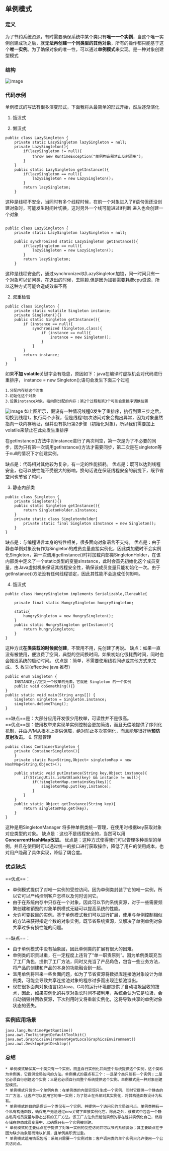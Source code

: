 ## 单例模式
### 定义
为了节约系统资源，有时需要确保系统中某个类只有**唯一一个实例**，当这个唯一实例创建成功之后，就**无法再创建一个同类型的其他对象**，所有的操作都只能基于这个**唯一实例**。为了确保对象的唯一性，可以通过**单例模式**来实现。是一种对象创建型模式
### 结构
![image](./assets/7017386-50dc7ba0e974cffe.png)

### 代码示例

单例模式的写法有很多演变形式，下面我将从最简单的形式开始，然后逐渐演化

1. 饿汉式

   

1. 懒汉式

```
public class LazySingleton {
    private static LazySingleton lazySingleton = null;
    private LazySingleton(){
        if(lazySingleton != null){
            throw new RuntimeException("单例构造器禁止反射调用");
        }
    }
    public static LazySingleton getInstance(){
        if(lazySingleton == null){
            lazySingleton = new LazySingleton();
        }
        return lazySingleton;
    }
```
这种是线程不安全，当同时有多个线程时候，在前一个对象进入了if语句但还没创建对象时，可能发生时间片切换，这时另外一个线可能进过if判断 进入也会创建一个对象
```

public class LazySingleton {
    private static LazySingleton lazySingleton = null;
   
    public synchronized static LazySingleton getInstance(){
        if(lazySingleton == null){
            lazySingleton = new LazySingleton();
        }
        return lazySingleton;
    }
```
这种是线程安全的，通过synchronized对LazySingleton加锁，同一时间只有一个对象可以访问类，在退出的时候，去除锁.但是因为加锁需要耗费cpu资源，所以这种方式可能会造成效率不高

2. 双重检验


```
public class Singleton {
    private static volatile Singleton instance;
    private Singleton(){}
    public static Singleton getInstance(){
        if (instance == null){
            synchronized (Singleton.class){
                if (instance == null){
                    instance = new Singleton();
                }
            }
        }
        return instance;
    }
}
```
如果**不加 volatile**关键字会有隐患，原因如下：java在编译时虚拟机会对代码进行重排序， instance = new Singleton();语句会发生下面三个过程

```
1.分配内存给这个对象
2.初始化这个对象
3.设置instance对象，指向刚分配的内存；第2个过程和第3个可能会重排序调换位置
```

![image](./assets/1595145575.png)
如上图所示，假设有一种情况线程0发生了重排序，执行到第三步之后，切换到线程1，执行两个步骤，但是线程1初次访问对象会抛出异常，因为对象虽然指向一块内存地址，但并没有执行第2步骤（初始化对象)，所以我们需要加上volatile来禁止在此处发生重排序  


在getInstance()方法中对instance进行了两次判空，第一次是为了不必要的同步，因为只有第一次调用getInstance()方法才需要同步，第二次是在singleton等于null的情况下才创建实例。

缺点是：代码相对其他较为复杂，有一定的性能损耗。
优点是：既可以达到线程安全，也可以使性能不受很大的影响，换句话说在保证线程安全的前提下，既节省空间也节省了时间。

3. 静态内部类
```
public class Singleton {
    private Singleton(){}
    public static Singleton getInstance(){
        return SingletonHolder.sInstance;
    }
    private static class SingletonHolder{
        private static final Singleton sInstance = new Singleton();
    }
}
```
缺点是：与编程语言本身的特性相关，很多面向对象语言不支持。
优点是：由于静态单例对象没有作为Singleton的成员变量直接实例化，因此类加载时不会实例化Singleton，第一次调用getInstance()时将加载内部类SingletonHolder，在该内部类中定义了一个static类型的变量sInstance，此时会首先初始化这个成员变量，由Java虚拟机来保证其线程安全性，确保该成员变量只能初始化一次。由于getInstance()方法没有任何线程锁定，因此其性能不会造成任何影响。

4. 饿汉式

```
public class HungrySingleton implements Serializable,Cloneable{

    private final static HungrySingleton hungrySingleton;

    static{
        hungrySingleton = new HungrySingleton();
    }
    public static HungrySingleton getInstance(){
        return hungrySingleton;
    }
}
```
这种方式**在类装载的时候就创建**，不管用不用，先创建了再说。
缺点：如果一直没有被使用，便浪费了空间，典型的空间换时间，如果初始化很耗费时间，同时也会推迟系统的启动时间。
优点是：简单，不需要使用线程同步或其他方式来完成。
5. 枚举(effective java 推荐)

```
public enum Singleton {
    INSTANCE;//定义一个枚举的元素，它就是 Singleton 的一个实例
    public void doSomething(){}
}
public static void main(String args[]) {
    Singleton singleton = Singleton.instance;
    singleton.doSomeThing();
}
```
==缺点==是：大部分应用开发很少用枚举，可读性并不是很高。  
==优点==是：使用枚举来实现单实例控制会更加简洁，而且无偿地提供了序列化机制，并由JVM从根本上提供保障，绝对防止多次实例化，而且能够很好地**预防反射攻击**。
6. 容器管理
```
public class ContainerSingleton {
    private ContainerSingleton(){
    }
    private static Map<String,Object> singletonMap = new HashMap<String,Object>();

    public static void putInstance(String key,Object instance){
        if(StringUtils.isNotBlank(key) && instance != null){
            if(!singletonMap.containsKey(key)){
                singletonMap.put(key,instance);
            }
        }
    }
    public static Object getInstance(String key){
        return singletonMap.get(key);
    }
}
```
这种是用SingletonManager 将多种单例类统一管理，在使用时根据key获取对象对应类型的对象。
缺点是：这也不是线程安全的，当然可以用**ConcurrentHashMap改进**。
优点是：这种方式使得我们可以管理多种类型的单例，并且在使用时可以通过统一的接口进行获取操作，降低了用户的使用成本，也对用户隐藏了具体实现，降低了耦合度。

### 优点缺点
==优点==：  
- 单例模式提供了对唯一实例的受控访问。因为单例类封装了它的唯一实例，所以它可以严格控制客户怎样以及何时访问它。
- 由于在系统内存中只存在一个对象，因此可以节约系统资源，对于一些需要频繁创建和销毁的对象单例模式无疑可以提高系统的性能。
- 允许可变数目的实例。基于单例模式我们可以进行扩展，使用与单例控制相似的方法来获得指定个数的对象实例，既节省系统资源，又解决了单例单例对象共享过多有损性能的问题。

==缺点==：  
- 由于单例模式中没有抽象层，因此单例类的扩展有很大的困难。
- 单例类的职责过重，在一定程度上违背了“单一职责原则”。因为单例类既充当了工厂角色，提供了工厂方法，同时又充当了产品角色，包含一些业务方法，将产品的创建和产品的本身的功能融合到一起。
- 滥用单例将带来一些负面问题，如为了节省资源将数据库连接池对象设计为单例类，可能会导致共享连接池对象的程序过多而出现连接池溢出。
- 现在很多面向对象语言(如Java、C#)的运行环境都提供了自动垃圾回收的技术，因此，如果实例化的共享对象长时间不被利用，系统会认为它是垃圾，会自动销毁并回收资源，下次利用时又将重新实例化，这将导致共享的单例对象状态的丢失。
### 实例应用场景

```
java.lang.Runtime#getRuntime()
java.awt.Toolkit#getDefaultToolkit()
java.awt.GraphicsEnvironment#getLocalGraphicsEnvironment()
java.awt.Desktop#getDesktop()
```
### 总结

```
* 单例模式确保某一个类只有一个实例，而且自行实例化并向整个系统提供这个实例，这个类称为单例类，它提供全局访问的方法。单例模式的要点有三个：一是某个类只能有一个实例；二是它必须自行创建这个实例；三是它必须自行向整个系统提供这个实例。单例模式是一种对象创建型模式。
* 单例模式只包含一个单例角色：在单例类的内部实现只生成一个实例，同时它提供一个静态的工厂方法，让客户可以使用它的唯一实例；为了防止在外部对其实例化，将其构造函数设计为私有。
* 单例模式的目的是保证一个类仅有一个实例，并提供一个访问它的全局访问点。单例类拥有一个私有构造函数，确保用户无法通过new关键字直接实例化它。除此之外，该模式中包含一个静态私有成员变量与静态公有的工厂方法。该工厂方法负责检验实例的存在性并实例化自己，然后存储在静态成员变量中，以确保只有一个实例被创建。
* 单例模式的主要优点在于提供了对唯一实例的受控访问并可以节约系统资源；其主要缺点在于因为缺少抽象层而难以扩展，且单例类职责过重。
* 单例模式适用情况包括：系统只需要一个实例对象；客户调用类的单个实例只允许使用一个公共访问点。
```